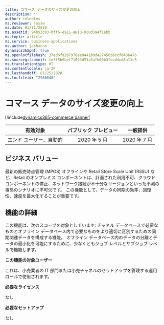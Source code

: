 ```yaml
---
title: コマース データのサイズ変更の向上
description: ''
author: relnotes
ms.reviewer: josaw
ms.date: 01/11/2020
ms.assetid: 94b93c03-bff6-e911-a813-000d3a4f1ebb
ms.topic: article
ms.service: business-applications
ms.author: jashanno
dynamics365pdf: true
ms.openlocfilehash: 37ed6fa2b7978ae0441b0d427450bbccfd486476
ms.sourcegitcommit: ceff5b6bef71093d51a3afb60b3fecd4cd8a11c8
ms.translationtype: HT
ms.contentlocale: ja-JP
ms.lasthandoff: 01/25/2020
ms.locfileid: "2986648"
---
```

# <a name="commerce-data-sizing-improvements"></a>コマース データのサイズ変更の向上
[!include[dynamics365-commerce banner](../includes/dynamics365-commerce.md)]

| 有効対象    |  パブリック プレビュー | 一般提供 | 
| ---------- | :----------: |:----------: |
|エンド ユーザー、自動的|2020 年 5 月| 2020 年 7 月|


## <a name="business-value"></a>ビジネス バリュー
<!-- bv start -->
最新の販売時点管理 (MPOS) オフラインや Retail Store Scale Unit (RSSU) など、Retail のオンプレミス コンポーネントは、計画された利用不可、クラウド コンポーネントの停止、ネットワーク接続が不十分なリージョンといった不測の事態のシナリオに不可欠です。  この機能として、データの同期の効率、回復性、速度を最大化することが重要です。
<!-- bv end -->



## <a name="feature-details"></a>機能の詳細
<!--feature detail start -->
この機能は、次のスコープを対象としています: チャネル データベースで必要なものとオフライン データベース内で必要なものをより適切に区別するための同期関連データを構成する機能。 オフライン データベース内のデータの分離とデータの最小化を可能にするために、少なくともジョブ レベルとサブジョブ レベルで機能します。

**この機能の対象ユーザー**

これは、小売業者の IT 部門または小売チャネルのセットアップを管理する運用ロールで使用されます。

**必要なライセンス**

なし

**必要なセットアップ**

なし
<!--feature detail end -->









